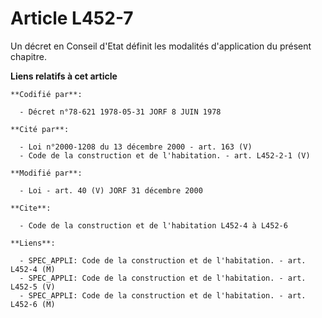 # Article L452-7

Un décret en Conseil d'Etat définit les modalités d'application du présent chapitre.

**Liens relatifs à cet article**

	**Codifié par**:

	  - Décret n°78-621 1978-05-31 JORF 8 JUIN 1978

	**Cité par**:

	  - Loi n°2000-1208 du 13 décembre 2000 - art. 163 (V)
	  - Code de la construction et de l'habitation. - art. L452-2-1 (V)

	**Modifié par**:

	  - Loi - art. 40 (V) JORF 31 décembre 2000

	**Cite**:

	  - Code de la construction et de l'habitation L452-4 à L452-6

	**Liens**:

	  - SPEC_APPLI: Code de la construction et de l'habitation. - art. L452-4 (M)
	  - SPEC_APPLI: Code de la construction et de l'habitation. - art. L452-5 (V)
	  - SPEC_APPLI: Code de la construction et de l'habitation. - art. L452-6 (M)
